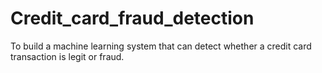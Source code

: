 # Credit_card_fraud_detection
To build a machine learning system that can detect whether a credit card transaction is legit or fraud.
